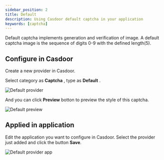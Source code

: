 ```yaml
---
sidebar_position: 2
title: Default
description: Using Casdoor default captcha in your application
keywords: [captcha]
---
```

Default captcha implements generation and verification of image. A default captcha image is the sequence of digits 0-9 with the defined length(5).

## Configure in Casdoor

Create a new provider in Casdoor.

Select category as  **Captcha** , type as  **Default** .

![Default provider](/img/providers/captcha/default_provider.png)

And you can click **Preview** botton to preview the style of this captcha.

![Default preview](/img/providers/captcha/default_preview.png)

## Applied in application

Edit the application you want to configure in Casdoor. Select the provider just added and click the button **Save**.

![Default provider app](/img/providers/captcha/default_provider_app.png)
